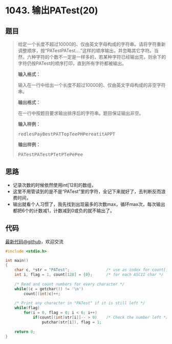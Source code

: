<h1>1043. 输出PATest(20)</h1>

## 题目

> <div id="problemContent">
> <p>
> 给定一个长度不超过10000的、仅由英文字母构成的字符串。请将字符重新调整顺序，按“PATestPATest....”这样的顺序输出，并忽略其它字符。当然，六种字符的个数不一定是一样多的，若某种字符已经输出完，则余下的字符仍按PATest的顺序打印，直到所有字符都被输出。</p>
> <p><b>
> 输入格式：
> </b></p>
> <p>
> 输入在一行中给出一个长度不超过10000的、仅由英文字母构成的非空字符串。
> </p>
> <p><b>
> 输出格式：
> </b></p>
> <p>
> 在一行中按题目要求输出排序后的字符串。题目保证输出非空。</p>
> <b>输入样例：</b><pre>
> redlesPayBestPATTopTeePHPereatitAPPT
> </pre>
> <b>输出样例：</b><pre>
> PATestPATestPTetPTePePee
> </pre>
> </div>

## 思路

- 记录次数的时候依然使用int[128]的数组，
- 这里不用管读到的是不是“PATest”里的字符，全记下来就好了，去判断反而浪费时间，
- 输出就看个人习惯了，我先找到出现最多的次数max，循环max次，每次输出都把6个的计数减1，计数减到0或负的就不输出了。

## 代码

[最新代码@github](https://github.com/OliverLew/PAT/blob/master/PATBasic/1043.c)，欢迎交流
```c
#include <stdio.h>

int main()
{
    char c, *str = "PATest";                /* use as index for count[] */
    int i, flag = 1, count[128] = {0};      /* for each ASCII char */
    
    /* Read and count numbers for every character */
    while((c = getchar()) != '\n')
        count[(int)c]++;
    
    /* Print any character in "PATest" if it is still left */
    while(flag)
        for(i = 0, flag = 0; i < 6; i++) 
            if(count[(int)str[i]]-- > 0)    /* Check the number left */
                putchar(str[i]), flag = 1;
    
    return 0;
}

```